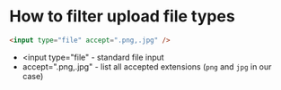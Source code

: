 # How to filter upload file types

```html
<input type="file" accept=".png,.jpg" />
```

- <input type="file" - standard file input
- accept=".png,.jpg" - list all accepted extensions (```png``` and ```jpg``` in our case)

